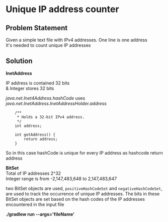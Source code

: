 # Unique IP address counter


## Problem Statement
Given a simple text file with IPv4 addresses. One line is one address  
It's needed to count unique IP addresses

## Solution

**InetAddress**

IP address is contained 32 bits  
&
Integer stores 32 bits

_java.net.Inet4Address.hashCode_ uses _java.net.InetAddress.InetAddressHolder.address_ 

        /**
         * Holds a 32-bit IPv4 address.
         */
        int address;

        int getAddress() {
            return address;
        }

So in this case hashCode is unique for every IP address as hashcode return address

**BitSet**  
Total of IP addresses 2^32  
Integer range is from -2,147,483,648 to 2,147,483,647

two BitSet objects are used, `positiveHashCodeSet` and `negativeHashCodeSet`, are used to track the occurrence of unique IP addresses. The bits in these BitSet objects are set based on the hash codes of the IP addresses encountered in the input file

**./gradlew run --args='fileName'** 